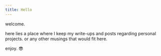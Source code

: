 ```yaml
---
title: Hello
---
```

welcome.

here lies a place where I keep my write-ups and posts regarding personal projects. 
or any other musings that would fit here.

enjoy. 😎